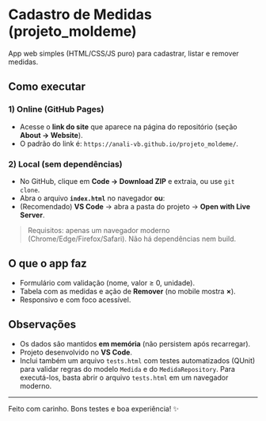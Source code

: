 # Cadastro de Medidas (projeto_moldeme)

App web simples (HTML/CSS/JS puro) para cadastrar, listar e remover medidas.

## Como executar

### 1) Online (GitHub Pages)
- Acesse o **link do site** que aparece na página do repositório (seção **About → Website**).
- O padrão do link é: `https://anali-vb.github.io/projeto_moldeme/`.

### 2) Local (sem dependências)
- No GitHub, clique em **Code → Download ZIP** e extraia, ou use `git clone`.
- Abra o arquivo **`index.html`** no navegador **ou**:
- (Recomendado) **VS Code** → abra a pasta do projeto → **Open with Live Server**.

> Requisitos: apenas um navegador moderno (Chrome/Edge/Firefox/Safari). Não há dependências nem build.

## O que o app faz
- Formulário com validação (nome, valor ≥ 0, unidade).
- Tabela com as medidas e ação de **Remover** (no mobile mostra **×**).
- Responsivo e com foco acessível.

## Observações
- Os dados são mantidos **em memória** (não persistem após recarregar).
- Projeto desenvolvido no **VS Code**.
- Inclui também um arquivo `tests.html` com testes automatizados (QUnit) para validar regras do modelo `Medida` e do `MedidaRepository`. Para executá-los, basta abrir o arquivo `tests.html` em um navegador moderno.

---

Feito com carinho. Bons testes e boa experiência! ✨